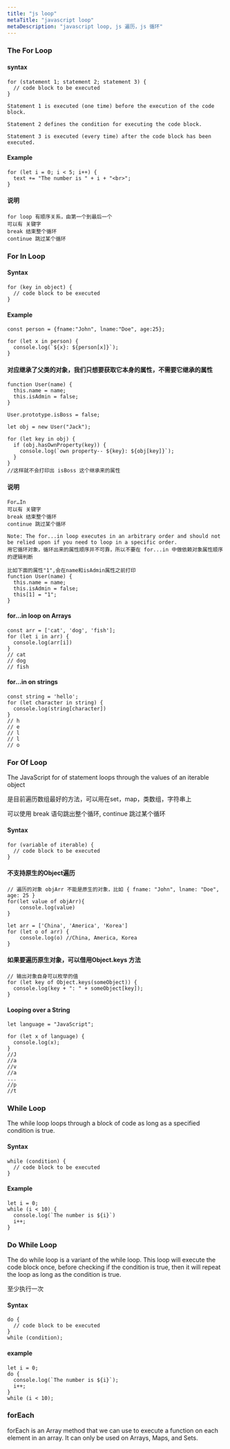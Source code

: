 ```yaml
---
title: "js loop"
metaTitle: "javascript loop"
metaDescription: "javascript loop, js 遍历，js 循环"
---
```


### The For Loop

#### syntax
```
for (statement 1; statement 2; statement 3) {
  // code block to be executed
}

Statement 1 is executed (one time) before the execution of the code block.

Statement 2 defines the condition for executing the code block.

Statement 3 is executed (every time) after the code block has been executed.
```
#### Example
```
for (let i = 0; i < 5; i++) {
  text += "The number is " + i + "<br>";
}
```

#### 说明
```
for loop 有顺序关系，由第一个到最后一个
可以有 关键字
break 结束整个循环
continue 跳过某个循环
```




### For In Loop

#### Syntax
```
for (key in object) {
  // code block to be executed
}
```
#### Example
```
const person = {fname:"John", lname:"Doe", age:25};

for (let x in person) {
  console.log(`${x}: ${person[x]}`);
}
```

#### 对应继承了父类的对象，我们只想要获取它本身的属性，不需要它继承的属性
```
function User(name) {
  this.name = name;
  this.isAdmin = false;
}

User.prototype.isBoss = false;

let obj = new User("Jack");

for (let key in obj) {
  if (obj.hasOwnProperty(key)) {
    console.log(`own property-- ${key}: ${obj[key]}`);
  }
}
//这样就不会打印出 isBoss 这个继承来的属性
```

#### 说明
```
For…In
可以有 关键字
break 结束整个循环
continue 跳过某个循环

Note: The for...in loop executes in an arbitrary order and should not be relied upon if you need to loop in a specific order.
用它循环对象，循环出来的属性顺序并不可靠，所以不要在 for...in 中做依赖对象属性顺序的逻辑判断

比如下面的属性"1",会在name和isAdmin属性之前打印
function User(name) {
  this.name = name;
  this.isAdmin = false;
  this[1] = "1";
}
```

#### for...in loop on Arrays
```
const arr = ['cat', 'dog', 'fish'];
for (let i in arr) {  
  console.log(arr[i])
}
// cat
// dog
// fish
```

#### for...in on strings
```
const string = 'hello';
for (let character in string) {  
  console.log(string[character])
}
// h
// e
// l
// l
// o
```


### For Of Loop
The JavaScript for of statement loops through the values of an iterable object

是目前遍历数组最好的方法，可以用在set，map，类数组，字符串上

可以使用 break 语句跳出整个循环, continue 跳过某个循环
#### Syntax
```
for (variable of iterable) {
  // code block to be executed
}
```

#### 不支持原生的Object遍历
```
// 遍历的对象 objArr 不能是原生的对象，比如 { fname: "John", lname: "Doe", age: 25 }
for(let value of objArr){
    console.log(value)
}

let arr = ['China', 'America', 'Korea']
for (let o of arr) {
    console.log(o) //China, America, Korea
}
```

#### 如果要遍历原生对象，可以借用Object.keys 方法
```
// 输出对象自身可以枚举的值
for (let key of Object.keys(someObject)) {
  console.log(key + ": " + someObject[key]);
}
```
#### Looping over a String
```
let language = "JavaScript";

for (let x of language) {
  console.log(x);
}
//J 
//a
//v
//a
...
//p
//t
```



### While Loop
The while loop loops through a block of code as long as a specified condition is true.

#### Syntax
```
while (condition) {
  // code block to be executed
}
```

#### Example
```
let i = 0;
while (i < 10) {
  console.log(`The number is ${i}`)
  i++;
}
```

### Do While Loop
The do while loop is a variant of the while loop. This loop will execute the code block once, before checking if the condition is true, then it will repeat the loop as long as the condition is true.

至少执行一次

#### Syntax
```
do {
  // code block to be executed
}
while (condition);
```

#### example
```
let i = 0;
do {
  console.log(`The number is ${i}`);
  i++;
}
while (i < 10);
```




### forEach
forEach is an Array method that we can use to execute a function on each element in an array. It can only be used on Arrays, Maps, and Sets.
